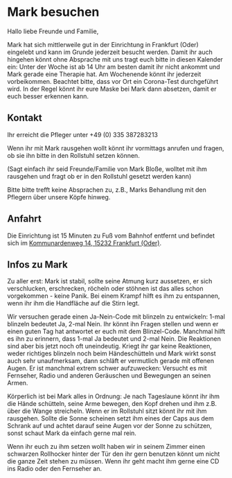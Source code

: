 # Mark besuchen

Hallo liebe Freunde und Familie,

Mark hat sich mittlerweile gut in der Einrichtung in Frankfurt (Oder) eingelebt und kann im Grunde jederzeit besucht werden. Damit ihr auch hingehen könnt ohne Absprache mit uns tragt euch bitte in diesen Kalender ein: <KalenderLink>
Unter der Woche ist ab 14 Uhr am besten damit ihr nicht ankommt und Mark gerade eine Therapie hat. Am Wochenende könnt ihr jederzeit vorbeikommen. Beachtet bitte, dass vor Ort ein Corona-Test durchgeführt wird. In der Regel könnt ihr eure Maske bei Mark dann absetzen, damit er euch besser erkennen kann.

## Kontakt
Ihr erreicht die Pfleger unter +49 (0) 335 387283213

Wenn ihr mit Mark rausgehen wollt könnt ihr vormittags anrufen und fragen, ob sie ihn bitte in den Rollstuhl setzen können.

(Sagt einfach ihr seid Freunde/Familie von Mark Bloße, wolltet mit ihm rausgehen und fragt ob er in den Rollstuhl gesetzt werden kann)

Bitte bitte trefft keine Absprachen zu, z.B., Marks Behandlung mit den Pflegern über unsere Köpfe hinweg.

## Anfahrt
Die Einrichtung ist 15 Minuten zu Fuß vom Bahnhof entfernt und befindet sich im [Kommunardenweg 14, 15232 Frankfurt (Oder)](https://goo.gl/maps/G9qzFc5rmTh8WXWc8).
  
## Infos zu Mark
Zu aller erst: Mark ist stabil, sollte seine Atmung kurz aussetzen, er sich verschlucken, erschrecken, röcheln oder stöhnen ist das alles schon vorgekommen - keine Panik. Bei einem Krampf hilft es ihm zu entspannen, wenn ihr ihm die Handfläche auf die Stirn legt.

Wir versuchen gerade einen Ja-Nein-Code mit blinzeln zu entwickeln: 1-mal blinzeln bedeutet Ja, 2-mal Nein. Ihr könnt ihn Fragen stellen und wenn er einen guten Tag hat antwortet er euch mit dem Blinzel-Code. Manchmal hilft es ihn zu erinnern, dass 1-mal Ja bedeutet und 2-mal Nein. Die Reaktionen sind aber bis jetzt noch oft uneindeutig. Kriegt ihr gar keine Reaktionen, weder richtiges blinzeln noch beim Händeschütteln und Mark wirkt sonst auch sehr unaufmerksam, dann schläft er vermutlich gerade mit offenen Augen. Er ist manchmal extrem schwer aufzuwecken: Versucht es mit Fernseher, Radio und anderen Geräuschen und Bewegungen an seinen Armen.

Körperlich ist bei Mark alles in Ordnung: Je nach Tageslaune könnt ihr ihm die Hände schütteln, seine Arme bewegen, den Kopf drehen und ihm z.B. über die Wange streicheln. Wenn er im Rollstuhl sitzt könnt ihr mit ihm rausgehen. Sollte die Sonne scheinen setzt ihm eines der Caps aus dem Schrank auf und achtet darauf seine Augen vor der Sonne zu schützen, sonst schaut Mark da einfach gerne mal rein.

Wenn ihr euch zu ihm setzen wollt haben wir in seinem Zimmer einen schwarzen Rollhocker hinter der Tür den ihr gern benutzen könnt um nicht die ganze Zeit stehen zu müssen. Wenn ihr geht macht ihm gerne eine CD ins Radio oder den Fernseher an.

